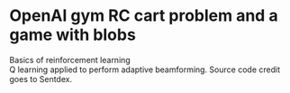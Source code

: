 # OpenAI gym RC cart problem and a game with blobs
Basics of reinforcement learning<br/>
Q learning applied to perform adaptive beamforming. 
Source code credit goes to Sentdex.
